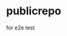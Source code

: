 # publicrepo
for e2e test

















































































































































































































































































































































































































































































































































































































































































































































































































































































































































































































































































































































































































































































































































































































































































































































































































































































































































































































































































































































































































































































































































































































































































































































































